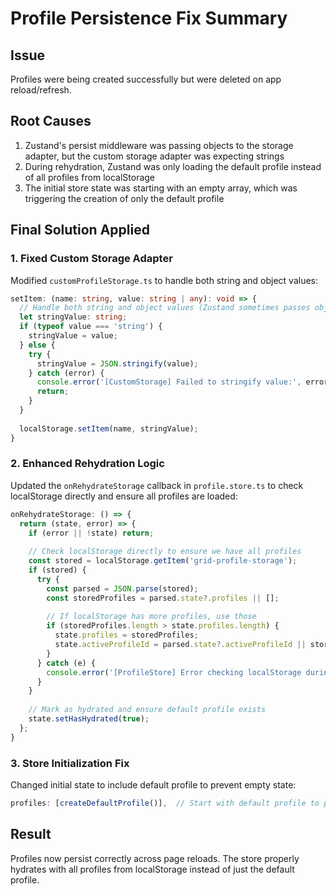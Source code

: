 # Profile Persistence Fix Summary

## Issue
Profiles were being created successfully but were deleted on app reload/refresh.

## Root Causes
1. Zustand's persist middleware was passing objects to the storage adapter, but the custom storage adapter was expecting strings
2. During rehydration, Zustand was only loading the default profile instead of all profiles from localStorage
3. The initial store state was starting with an empty array, which was triggering the creation of only the default profile

## Final Solution Applied

### 1. Fixed Custom Storage Adapter
Modified `customProfileStorage.ts` to handle both string and object values:
```typescript
setItem: (name: string, value: string | any): void => {
  // Handle both string and object values (Zustand sometimes passes objects)
  let stringValue: string;
  if (typeof value === 'string') {
    stringValue = value;
  } else {
    try {
      stringValue = JSON.stringify(value);
    } catch (error) {
      console.error('[CustomStorage] Failed to stringify value:', error);
      return;
    }
  }
  
  localStorage.setItem(name, stringValue);
}
```

### 2. Enhanced Rehydration Logic
Updated the `onRehydrateStorage` callback in `profile.store.ts` to check localStorage directly and ensure all profiles are loaded:
```typescript
onRehydrateStorage: () => {
  return (state, error) => {
    if (error || !state) return;
    
    // Check localStorage directly to ensure we have all profiles
    const stored = localStorage.getItem('grid-profile-storage');
    if (stored) {
      try {
        const parsed = JSON.parse(stored);
        const storedProfiles = parsed.state?.profiles || [];
        
        // If localStorage has more profiles, use those
        if (storedProfiles.length > state.profiles.length) {
          state.profiles = storedProfiles;
          state.activeProfileId = parsed.state?.activeProfileId || storedProfiles[0].id;
        }
      } catch (e) {
        console.error('[ProfileStore] Error checking localStorage during rehydration:', e);
      }
    }
    
    // Mark as hydrated and ensure default profile exists
    state.setHasHydrated(true);
  };
}
```

### 3. Store Initialization Fix
Changed initial state to include default profile to prevent empty state:
```typescript
profiles: [createDefaultProfile()],  // Start with default profile to prevent empty state
```

## Result
Profiles now persist correctly across page reloads. The store properly hydrates with all profiles from localStorage instead of just the default profile.
